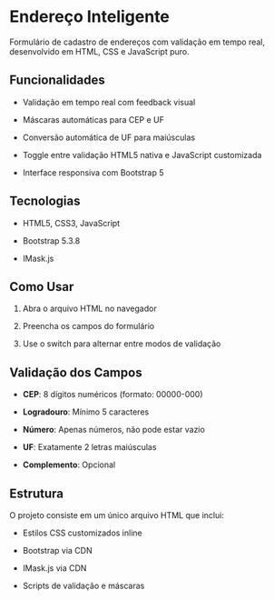 # Endereço Inteligente





Formulário de cadastro de endereços com validação em tempo real, desenvolvido em HTML, CSS e JavaScript puro.





## Funcionalidades





- Validação em tempo real com feedback visual


- Máscaras automáticas para CEP e UF


- Conversão automática de UF para maiúsculas


- Toggle entre validação HTML5 nativa e JavaScript customizada


- Interface responsiva com Bootstrap 5








## Tecnologias





- HTML5, CSS3, JavaScript


- Bootstrap 5.3.8


- IMask.js








## Como Usar





1. Abra o arquivo HTML no navegador


2. Preencha os campos do formulário


3. Use o switch para alternar entre modos de validação





## Validação dos Campos





- **CEP**: 8 dígitos numéricos (formato: 00000-000)


- **Logradouro**: Mínimo 5 caracteres


- **Número**: Apenas números, não pode estar vazio


- **UF**: Exatamente 2 letras maiúsculas


- **Complemento**: Opcional








## Estrutura





O projeto consiste em um único arquivo HTML que inclui:





- Estilos CSS customizados inline


- Bootstrap via CDN


- IMask.js via CDN


- Scripts de validação e máscaras